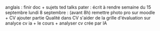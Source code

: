 anglais : 
	finir doc + sujets ted talks
pater : 
	écrit à rendre semaine du 15 septembre
	lundi 8 septembre : (avant 8h)
		remettre photo pro sur moodle  
		+ CV  ajouter partie Qualité dans CV  s'aider de la grille d'évaluation sur analyce cv ia + le cours
		+ analyser cv crée par IA
